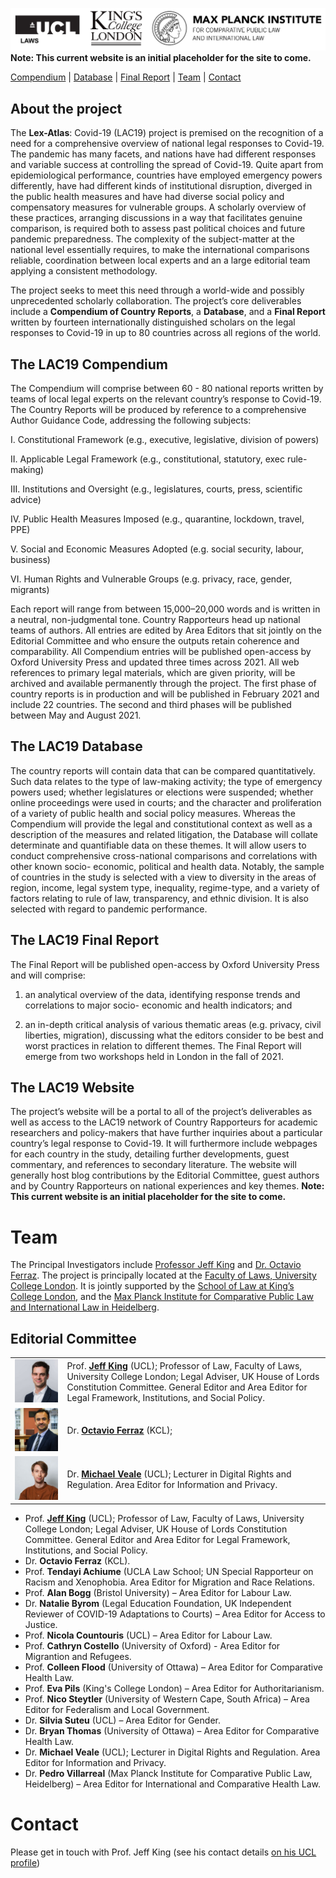 ![logos](/img/logos.png)
**Note: This current website is an initial placeholder for the site to come.**

[Compendium](#the-lac19-compendium) | [Database](#the-lac19-database) | [Final Report](#the-lac19-final-report) | [Team](#team) | [Contact](#contact)

## About the project
The **Lex-Atlas**: Covid-19 (LAC19) project is premised on the recognition of a need for a comprehensive overview of national legal responses to Covid-19. The pandemic has many facets, and nations have had different responses and variable success at controlling the spread of Covid-19. Quite apart from epidemiological performance, countries have employed emergency powers differently, have had different kinds of institutional disruption, diverged in the public health measures and have had diverse social policy and compensatory measures for vulnerable groups. A scholarly overview of these practices, arranging discussions in a way that facilitates genuine comparison, is required both to assess past political choices and future pandemic preparedness. The complexity of the subject-matter at the national level essentially requires, to make the international comparisons reliable, coordination between local experts and an a large editorial team applying a consistent methodology. 

The project seeks to meet this need through a world-wide and possibly unprecedented scholarly collaboration. The project’s core deliverables include a **Compendium of Country Reports**, a **Database**, and a **Final Report** written by fourteen internationally distinguished scholars on the legal responses to Covid-19 in up to 80 countries across all regions of the world.

## The LAC19 Compendium
The Compendium will comprise between 60 - 80 national reports written by teams of local legal experts on the relevant country’s response to Covid-19. The Country Reports will be produced by reference to a comprehensive Author Guidance Code, addressing the following subjects: 

I. Constitutional Framework (e.g., executive, legislative, division of powers)  

II. Applicable Legal Framework (e.g., constitutional, statutory, exec rule-making)  

III. Institutions and Oversight (e.g., legislatures, courts, press, scientific advice)  

IV. Public Health Measures Imposed (e.g., quarantine, lockdown, travel, PPE)  

V. Social and Economic Measures Adopted (e.g. social security, labour, business)  

VI. Human Rights and Vulnerable Groups (e.g. privacy, race, gender, migrants)  

Each report will range from between 15,000–20,000 words and is written in a neutral, non-judgmental tone.  Country Rapporteurs head up national teams of authors.  All entries are edited by Area Editors that sit jointly on the Editorial Committee and who ensure the outputs retain coherence and comparability.  All Compendium entries will be published open-access by Oxford University Press and updated three times across 2021.  All web references to primary legal materials, which are given priority, will be archived and available permanently through the project. The first phase of country reports is in production and will be published in February 2021 and include 22 countries.  The second and third phases will be published between May and August 2021. 

## The LAC19 Database
The country reports will contain data that can be compared quantitatively. Such data relates to the type of law-making activity; the type of emergency powers used; whether legislatures or elections were suspended; whether online proceedings were used in courts; and the character and proliferation of a variety of public health and social policy measures.  Whereas the Compendium will provide the legal and constitutional context as well as a description of the measures and related litigation, the Database will collate determinate and quantifiable data on these themes. It will allow users to conduct comprehensive cross-national comparisons and correlations with other known socio- economic, political and health data. Notably, the sample of countries in the study is selected with a view to diversity in the areas of region, income, legal system type, inequality, regime-type, and a variety of factors relating to rule of law, transparency, and ethnic division. It is also selected with regard to pandemic performance. 

## The LAC19 Final Report
The Final Report will be published open-access by Oxford University Press and will comprise:  

1. an analytical overview of the data, identifying response trends and correlations to major socio- economic and health indicators; and 

2. an in-depth critical analysis of various thematic areas (e.g. privacy, civil liberties, migration), discussing what the editors consider to be best and worst practices in relation to different themes.  The Final Report will emerge from two workshops held in London in the fall of 2021.  

## The LAC19 Website
The project’s website will be a portal to all of the project’s deliverables as well as access to the LAC19 network of Country Rapporteurs for academic researchers and policy-makers that have further inquiries about a particular country’s legal response to Covid-19.  It will furthermore include webpages for each country in the study, detailing further developments, guest commentary, and references to secondary literature.  The website will generally host blog contributions by the Editorial Committee, guest authors and by Country Rapporteurs on national experiences and key themes. 
**Note: This current website is an initial placeholder for the site to come.**

# Team
The Principal Investigators include [Professor Jeff King](https://www.ucl.ac.uk/laws/people/prof-jeff-king) and [Dr. Octavio Ferraz](https://www.kcl.ac.uk/people/dr-octavio-ferraz).  The project is principally located at the [Faculty of Laws, University College London](https://laws.ucl.ac.uk).  It is jointly supported by the [School of Law at King’s College London](https://www.kcl.ac.uk/law), and the [Max Planck Institute for Comparative Public Law and International Law in Heidelberg](https://www.mpil.de/en/pub/news.cfm).   
## Editorial Committee

| | |
|         ---: |:--- |
| ![photo](/img/profiles/jeffking.jpg) | Prof. [**Jeff King**](https://www.ucl.ac.uk/laws/people/prof-jeff-king) (UCL); Professor of Law, Faculty of Laws, University College London; Legal Adviser, UK House of Lords Constitution Committee. General Editor and Area Editor for Legal Framework, Institutions, and Social Policy. |
| ![photo](/img/profiles/octavioferraz.png) | Dr. [**Octavio Ferraz**](https://www.kcl.ac.uk/people/dr-octavio-ferraz) (KCL); |
| ![photo](/img/profiles/michaelveale.png) | Dr. [**Michael Veale**](https://www.ucl.ac.uk/laws/people/dr-michael-veale) (UCL); Lecturer in Digital Rights and Regulation. Area Editor for Information and Privacy. |



* Prof. [**Jeff King**](https://www.ucl.ac.uk/laws/people/prof-jeff-king) (UCL); Professor of Law, Faculty of Laws, University College London; Legal Adviser, UK House of Lords Constitution Committee. General Editor and Area Editor for Legal Framework, Institutions, and Social Policy.
* Dr. **Octavio Ferraz** (KCL).
* Prof. **Tendayi Achiume** (UCLA Law School; UN Special Rapporteur on Racism and Xenophobia. Area Editor for Migration and Race Relations.  
* Prof. **Alan Bogg** (Bristol University) – Area Editor for Labour Law.
* Dr. **Natalie Byrom** (Legal Education Foundation, UK Independent Reviewer of COVID-19 Adaptations to Courts) – Area Editor for Access to Justice.
* Prof. **Nicola Countouris** (UCL) – Area Editor for Labour Law.
* Prof. **Cathryn Costello** (University of Oxford) - Area Editor for Migrantion and Refugees.  
* Prof. **Colleen Flood** (University of Ottawa) – Area Editor for Comparative Health Law.
* Prof. **Eva Pils** (King's College London) – Area Editor for Authoritarianism.
* Prof. **Nico Steytler** (University of Western Cape, South Africa) – Area Editor for Federalism and Local Government.
* Dr. **Silvia Suteu** (UCL) – Area Editor for Gender.
* Dr. **Bryan Thomas** (University of Ottawa) – Area Editor for Comparative Health Law.
* Dr. **Michael Veale** (UCL); Lecturer in Digital Rights and Regulation. Area Editor for Information and Privacy. 
* Dr. **Pedro Villarreal** (Max Planck Institute for Comparative Public Law, Heidelberg) – Area Editor for International and Comparative Health Law.

# Contact
Please get in touch with Prof. Jeff King (see his contact details [on his UCL profile](https://www.ucl.ac.uk/laws/people/prof-jeff-king))

